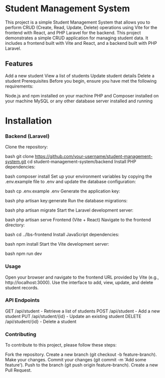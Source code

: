# Student Management System
This project is a simple Student Management System that allows you to perform CRUD (Create, Read, Update, Delete) operations using Vite for the frontend with React, and PHP Laravel for the backend.
This project demonstrates a simple CRUD application for managing student data. It includes a frontend built with Vite and React, and a backend built with PHP Laravel.

## Features
Add a new student
View a list of students
Update student details
Delete a student
Prerequisites
Before you begin, ensure you have met the following requirements:

Node.js and npm installed on your machine
PHP and Composer installed on your machine
MySQL or any other database server installed and running
# Installation
### Backend (Laravel)
Clone the repository:

bash
git clone https://github.com/your-username/student-management-system.git
cd student-management-system/backend
Install PHP dependencies:

bash
composer install
Set up your environment variables by copying the .env.example file to .env and update the database configuration:

bash
cp .env.example .env
Generate the application key:

bash
php artisan key:generate
Run the database migrations:

bash
php artisan migrate
Start the Laravel development server:

bash
php artisan serve
Frontend (Vite + React)
Navigate to the frontend directory:

bash
cd ../lbs-frontend
Install JavaScript dependencies:

bash
npm install
Start the Vite development server:

bash
npm run dev


### Usage
Open your browser and navigate to the frontend URL provided by Vite (e.g., http://localhost:3000).
Use the interface to add, view, update, and delete student records.


### API Endpoints
GET /api/student - Retrieve a list of students
POST /api/student - Add a new student
PUT /api/student/{id} - Update an existing student
DELETE /api/student/{id} - Delete a student

### Contributing
To contribute to this project, please follow these steps:

Fork the repository.
Create a new branch (git checkout -b feature-branch).
Make your changes.
Commit your changes (git commit -m 'Add some feature').
Push to the branch (git push origin feature-branch).
Create a new Pull Request.
